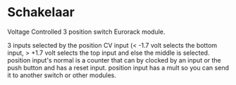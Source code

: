 # Schakelaar
Voltage Controlled 3 position switch Eurorack module.

3 inputs selected by the position CV input (< -1.7 volt selects the bottom input, > +1.7 volt selects the top input and else the middle is selected.
position input's normal is a counter that can by clocked by an input or the push button and has a reset input.
position input has a mult so you can send it to another switch or other modules.
